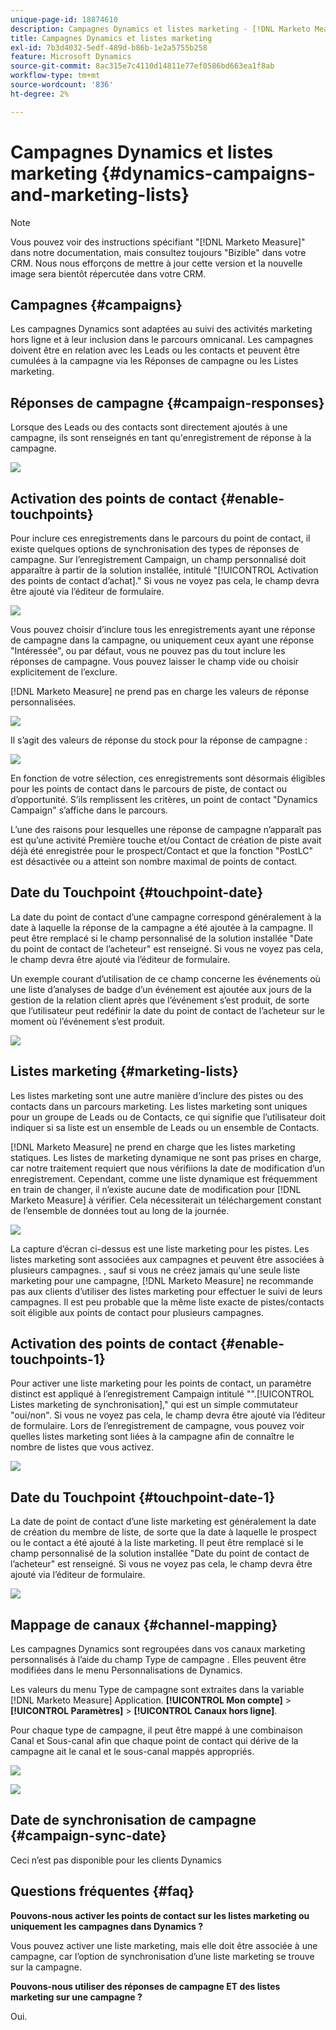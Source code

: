 ```yaml
---
unique-page-id: 18874610
description: Campagnes Dynamics et listes marketing - [!DNL Marketo Measure] - Documentation du produit
title: Campagnes Dynamics et listes marketing
exl-id: 7b3d4032-5edf-489d-b86b-1e2a5755b258
feature: Microsoft Dynamics
source-git-commit: 8ac315e7c4110d14811e77ef0586bd663ea1f8ab
workflow-type: tm+mt
source-wordcount: '836'
ht-degree: 2%

---
```


# Campagnes Dynamics et listes marketing {#dynamics-campaigns-and-marketing-lists}

>[!NOTE]
>
>Vous pouvez voir des instructions spécifiant &quot;[!DNL Marketo Measure]&quot; dans notre documentation, mais consultez toujours &quot;Bizible&quot; dans votre CRM. Nous nous efforçons de mettre à jour cette version et la nouvelle image sera bientôt répercutée dans votre CRM.

## Campagnes {#campaigns}

Les campagnes Dynamics sont adaptées au suivi des activités marketing hors ligne et à leur inclusion dans le parcours omnicanal. Les campagnes doivent être en relation avec les Leads ou les contacts et peuvent être cumulées à la campagne via les Réponses de campagne ou les Listes marketing.

## Réponses de campagne {#campaign-responses}

Lorsque des Leads ou des contacts sont directement ajoutés à une campagne, ils sont renseignés en tant qu&#39;enregistrement de réponse à la campagne.

![](assets/1.png)

## Activation des points de contact {#enable-touchpoints}

Pour inclure ces enregistrements dans le parcours du point de contact, il existe quelques options de synchronisation des types de réponses de campagne. Sur l’enregistrement Campaign, un champ personnalisé doit apparaître à partir de la solution installée, intitulé &quot;[!UICONTROL Activation des points de contact d’achat].&quot; Si vous ne voyez pas cela, le champ devra être ajouté via l’éditeur de formulaire.

![](assets/2.png)

Vous pouvez choisir d’inclure tous les enregistrements ayant une réponse de campagne dans la campagne, ou uniquement ceux ayant une réponse &quot;Intéressée&quot;, ou par défaut, vous ne pouvez pas du tout inclure les réponses de campagne. Vous pouvez laisser le champ vide ou choisir explicitement de l’exclure.

[!DNL Marketo Measure] ne prend pas en charge les valeurs de réponse personnalisées.

![](assets/3.png)

Il s’agit des valeurs de réponse du stock pour la réponse de campagne :

![](assets/4.png)

En fonction de votre sélection, ces enregistrements sont désormais éligibles pour les points de contact dans le parcours de piste, de contact ou d’opportunité. S’ils remplissent les critères, un point de contact &quot;Dynamics Campaign&quot; s’affiche dans le parcours.

L’une des raisons pour lesquelles une réponse de campagne n’apparaît pas est qu’une activité Première touche et/ou Contact de création de piste avait déjà été enregistrée pour le prospect/Contact et que la fonction &quot;PostLC&quot; est désactivée ou a atteint son nombre maximal de points de contact.

## Date du Touchpoint {#touchpoint-date}

La date du point de contact d’une campagne correspond généralement à la date à laquelle la réponse de la campagne a été ajoutée à la campagne. Il peut être remplacé si le champ personnalisé de la solution installée &quot;Date du point de contact de l’acheteur&quot; est renseigné. Si vous ne voyez pas cela, le champ devra être ajouté via l’éditeur de formulaire.

Un exemple courant d’utilisation de ce champ concerne les événements où une liste d’analyses de badge d’un événement est ajoutée aux jours de la gestion de la relation client après que l’événement s’est produit, de sorte que l’utilisateur peut redéfinir la date du point de contact de l’acheteur sur le moment où l’événement s’est produit.

![](assets/5.png)

## Listes marketing {#marketing-lists}

Les listes marketing sont une autre manière d’inclure des pistes ou des contacts dans un parcours marketing. Les listes marketing sont uniques pour un groupe de Leads ou de Contacts, ce qui signifie que l’utilisateur doit indiquer si sa liste est un ensemble de Leads ou un ensemble de Contacts.

[!DNL Marketo Measure] ne prend en charge que les listes marketing statiques. Les listes de marketing dynamique ne sont pas prises en charge, car notre traitement requiert que nous vérifiions la date de modification d’un enregistrement. Cependant, comme une liste dynamique est fréquemment en train de changer, il n’existe aucune date de modification pour [!DNL Marketo Measure] à vérifier. Cela nécessiterait un téléchargement constant de l’ensemble de données tout au long de la journée.

![](assets/6.png)

La capture d’écran ci-dessus est une liste marketing pour les pistes. Les listes marketing sont associées aux campagnes et peuvent être associées à plusieurs campagnes. , sauf si vous ne créez jamais qu&#39;une seule liste marketing pour une campagne, [!DNL Marketo Measure] ne recommande pas aux clients d’utiliser des listes marketing pour effectuer le suivi de leurs campagnes. Il est peu probable que la même liste exacte de pistes/contacts soit éligible aux points de contact pour plusieurs campagnes.

## Activation des points de contact {#enable-touchpoints-1}

Pour activer une liste marketing pour les points de contact, un paramètre distinct est appliqué à l’enregistrement Campaign intitulé &quot;&quot;.[!UICONTROL Listes marketing de synchronisation],&quot; qui est un simple commutateur &quot;oui/non&quot;. Si vous ne voyez pas cela, le champ devra être ajouté via l’éditeur de formulaire. Lors de l’enregistrement de campagne, vous pouvez voir quelles listes marketing sont liées à la campagne afin de connaître le nombre de listes que vous activez.

![](assets/7.png)

## Date du Touchpoint {#touchpoint-date-1}

La date de point de contact d’une liste marketing est généralement la date de création du membre de liste, de sorte que la date à laquelle le prospect ou le contact a été ajouté à la liste marketing. Il peut être remplacé si le champ personnalisé de la solution installée &quot;Date du point de contact de l’acheteur&quot; est renseigné. Si vous ne voyez pas cela, le champ devra être ajouté via l’éditeur de formulaire.

![](assets/8.png)

## Mappage de canaux {#channel-mapping}

Les campagnes Dynamics sont regroupées dans vos canaux marketing personnalisés à l’aide du champ Type de campagne . Elles peuvent être modifiées dans le menu Personnalisations de Dynamics.

Les valeurs du menu Type de campagne sont extraites dans la variable [!DNL Marketo Measure] Application. **[!UICONTROL Mon compte]** > **[!UICONTROL Paramètres]** > **[!UICONTROL Canaux hors ligne]**.

Pour chaque type de campagne, il peut être mappé à une combinaison Canal et Sous-canal afin que chaque point de contact qui dérive de la campagne ait le canal et le sous-canal mappés appropriés.

![](assets/9.png)

![](assets/10.png)

## Date de synchronisation de campagne {#campaign-sync-date}

Ceci n’est pas disponible pour les clients Dynamics

## Questions fréquentes {#faq}

**Pouvons-nous activer les points de contact sur les listes marketing ou uniquement les campagnes dans Dynamics ?**

Vous pouvez activer une liste marketing, mais elle doit être associée à une campagne, car l’option de synchronisation d’une liste marketing se trouve sur la campagne.

**Pouvons-nous utiliser des réponses de campagne ET des listes marketing sur une campagne ?**

Oui.
